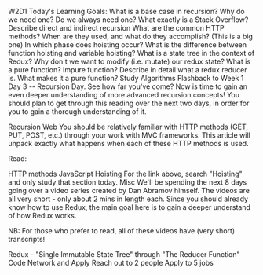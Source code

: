 W2D1
Today's Learning Goals:
What is a base case in recursion? Why do we need one? Do we always need one?
What exactly is a Stack Overflow?
Describe direct and indirect recursion
What are the common HTTP methods? When are they used, and what do they accomplish? (This is a big one)
In which phase does hoisting occur?
What is the difference between function hoisting and variable hoisting?
What is a state tree in the context of Redux?
Why don't we want to modify (i.e. mutate) our redux state?
What is a pure function? Impure function?
Describe in detail what a redux reducer is. What makes it a pure function?
Study
Algorithms
Flashback to Week 1 Day 3 -- Recursion Day. See how far you've come? Now is time to gain an even deeper understanding of more advanced recursion concepts! You should plan to get through this reading over the next two days, in order for you to gain a thorough understanding of it.

Recursion
Web
You should be relatively familiar with HTTP methods (GET, PUT, POST, etc.) through your work with MVC frameworks. This article will unpack exactly what happens when each of these HTTP methods is used.

Read:

HTTP methods
JavaScript
Hoisting
For the link above, search "Hoisting" and only study that section today.
Misc
We'll be spending the next 8 days going over a video series created by Dan Abramov himself. The videos are all very short - only about 2 mins in length each. Since you should already know how to use Redux, the main goal here is to gain a deeper understand of how Redux works.

NB: For those who prefer to read, all of these videos have (very short) transcripts!

Redux - "Single Immutable State Tree" through "The Reducer Function"
Code
Network and Apply
Reach out to 2 people
Apply to 5 jobs